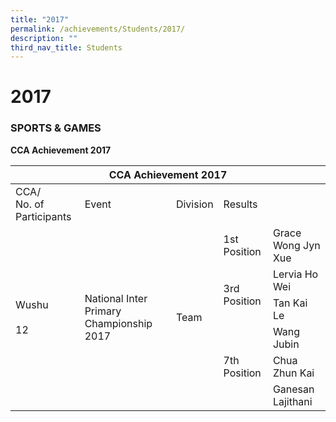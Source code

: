 ```yaml
---
title: "2017"
permalink: /achievements/Students/2017/
description: ""
third_nav_title: Students
---
```

# 2017

### SPORTS & GAMES

**CCA Achievement 2017**

<table>
<thead>
  <tr>
    <th colspan="5">CCA Achievement 2017</th>
  </tr>
</thead>
<tbody>
  <tr>
    <td>CCA/<br>No. of Participants</td>
    <td>Event </td>
    <td>Division </td>
    <td colspan="2">Results</td>
  </tr>
  <tr>
    <td rowspan="6">Wushu<br><br>12</td>
    <td rowspan="6">National Inter Primary Championship 2017</td>
    <td rowspan="6">Team</td>
    <td>1st Position</td>
    <td>Grace Wong Jyn Xue</td>
  </tr>
  <tr>
    <td rowspan="2">3rd Position</td>
    <td>Lervia Ho Wei </td>
  </tr>
  <tr>
    <td>Tan Kai Le </td>
  </tr>
  <tr>
    <td rowspan="3">7th Position </td>
    <td>Wang Jubin </td>
  </tr>
  <tr>
    <td>Chua Zhun Kai </td>
  </tr>
  <tr>
    <td>Ganesan Lajithani</td>
  </tr>
</tbody>
</table>